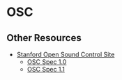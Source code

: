 # OSC

## Other Resources

- [Stanford Open Sound Control Site](https://opensoundcontrol.stanford.edu/)
  - [OSC Spec 1.0](https://opensoundcontrol.stanford.edu/spec-1_0.html)
  - [OSC Spec 1.1](https://opensoundcontrol.stanford.edu/spec-1_1.html)
